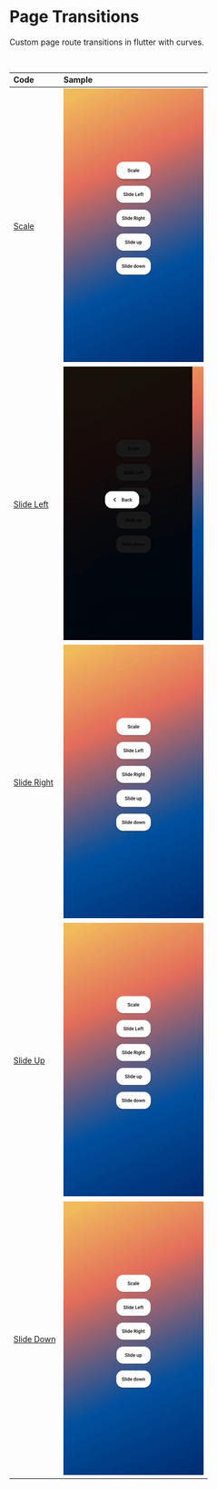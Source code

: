 # Page Transitions
Custom page route transitions in flutter with curves.

<br/>

| Code | Sample     | 
| :-------- | :------- | 
| [Scale](https://github.com/GitVNS/Page-transitions/blob/main/lib/custom_transitions.dart) | ![](https://github.com/GitVNS/Page-transitions/blob/main/sample/scale.gif) | 
| [Slide Left](https://github.com/GitVNS/Page-transitions/blob/main/lib/custom_transitions.dart) | ![](https://github.com/GitVNS/Page-transitions/blob/main/sample/slide_left.gif) | 
| [Slide Right](https://github.com/GitVNS/Page-transitions/blob/main/lib/custom_transitions.dart) | ![](https://github.com/GitVNS/Page-transitions/blob/main/sample/slide_right.gif) | 
| [Slide Up](https://github.com/GitVNS/Page-transitions/blob/main/lib/custom_transitions.dart) | ![](https://github.com/GitVNS/Page-transitions/blob/main/sample/slide_up.gif) | 
| [Slide Down](https://github.com/GitVNS/Page-transitions/blob/main/lib/custom_transitions.dart) | ![](https://github.com/GitVNS/Page-transitions/blob/main/sample/slide_down.gif) |
